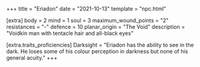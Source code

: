+++
title = "Eriadon"
date = "2021-10-13"
template = "npc.html"

[extra]
body = 2
mind = 1
soul = 3
maximum_wound_points = "2"
resistances = "-"
defence = 10
planar_origin = "The Void"
description = "Voidkin man with tentacle hair and all-black eyes"

[extra.traits_proficiencies]
Darksight = "Eriadon has the ability to see in the dark. He loses some of his colour perception in darkness but none of his general acuity."
+++
